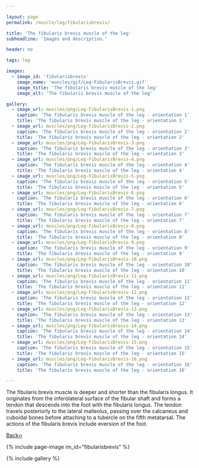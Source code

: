 ```yaml
---

layout: page
permalink: /muscle/leg/fibularisbrevis/

title: 'The fibularis brevis muscle of the leg'
subheadline: 'Images and description.'

header: no

tags: leg

images:
  - image_id: 'fibularisbrevis'
    image_name: 'muscles/gif/Leg-FibularisBrevis.gif'
    image_title: 'The fibularis brevis muscle of the leg'
    image_alt: 'The fibularis brevis muscle of the leg' 

gallery:
  - image_url: muscles/png/Leg-FibularisBrevis-1.png
    caption: 'The fibularis brevis muscle of the leg - orientation 1'
    title: 'The fibularis brevis muscle of the leg - orientation 1'
  - image_url: muscles/png/Leg-FibularisBrevis-2.png
    caption: 'The fibularis brevis muscle of the leg - orientation 2'
    title: 'The fibularis brevis muscle of the leg - orientation 2'
  - image_url: muscles/png/Leg-FibularisBrevis-3.png
    caption: 'The fibularis brevis muscle of the leg - orientation 3'
    title: 'The fibularis brevis muscle of the leg - orientation 3'
  - image_url: muscles/png/Leg-FibularisBrevis-4.png
    caption: 'The fibularis brevis muscle of the leg - orientation 4'
    title: 'The fibularis brevis muscle of the leg - orientation 4'
  - image_url: muscles/png/Leg-FibularisBrevis-5.png
    caption: 'The fibularis brevis muscle of the leg - orientation 5'
    title: 'The fibularis brevis muscle of the leg - orientation 5'
  - image_url: muscles/png/Leg-FibularisBrevis-6.png
    caption: 'The fibularis brevis muscle of the leg - orientation 6'
    title: 'The fibularis brevis muscle of the leg - orientation 6'
  - image_url: muscles/png/Leg-FibularisBrevis-7.png
    caption: 'The fibularis brevis muscle of the leg - orientation 7'
    title: 'The fibularis brevis muscle of the leg - orientation 7'
  - image_url: muscles/png/Leg-FibularisBrevis-8.png
    caption: 'The fibularis brevis muscle of the leg - orientation 8'
    title: 'The fibularis brevis muscle of the leg - orientation 8'
  - image_url: muscles/png/Leg-FibularisBrevis-9.png
    caption: 'The fibularis brevis muscle of the leg - orientation 9'
    title: 'The fibularis brevis muscle of the leg - orientation 9'
  - image_url: muscles/png/Leg-FibularisBrevis-10.png
    caption: 'The fibularis brevis muscle of the leg - orientation 10'
    title: 'The fibularis brevis muscle of the leg - orientation 10'
  - image_url: muscles/png/Leg-FibularisBrevis-11.png
    caption: 'The fibularis brevis muscle of the leg - orientation 11'
    title: 'The fibularis brevis muscle of the leg - orientation 11'
  - image_url: muscles/png/Leg-FibularisBrevis-12.png
    caption: 'The fibularis brevis muscle of the leg - orientation 12'
    title: 'The fibularis brevis muscle of the leg - orientation 12'
  - image_url: muscles/png/Leg-FibularisBrevis-13.png
    caption: 'The fibularis brevis muscle of the leg - orientation 13'
    title: 'The fibularis brevis muscle of the leg - orientation 13'
  - image_url: muscles/png/Leg-FibularisBrevis-14.png
    caption: 'The fibularis brevis muscle of the leg - orientation 14'
    title: 'The fibularis brevis muscle of the leg - orientation 14'
  - image_url: muscles/png/Leg-FibularisBrevis-15.png
    caption: 'The fibularis brevis muscle of the leg - orientation 15'
    title: 'The fibularis brevis muscle of the leg - orientation 15'
  - image_url: muscles/png/Leg-FibularisBrevis-16.png
    caption: 'The fibularis brevis muscle of the leg - orientation 16'
    title: 'The fibularis brevis muscle of the leg - orientation 16'

---
```


The fibularis brevis muscle is deeper and shorter than the fibularis longus. It originates from the inferolateral surface of the fibular shaft and forms a tendon that descends into the foot with the fibularis longus. The tendon travels posteriorly to the lateral malleolus, passing over the calcaneus and cuboidal bones before attaching to a tubercle on the fifth metatarsal. The actions of the fibularis brevis include eversion of the foot.

[Back››](/muscle/leg/)

{% include page-image im_id="fibularisbrevis" %}

{% include gallery %}
